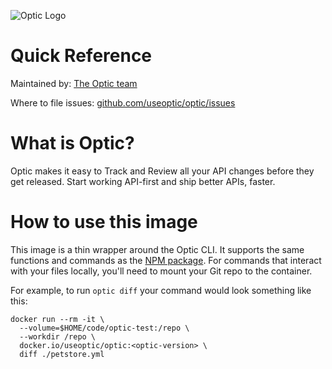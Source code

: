 ![Optic Logo](https://www.useoptic.com/img/optic-logo.png)

# Quick Reference

Maintained by:
[The Optic team](https://github.com/opticdev/optic)

Where to file issues:
[github.com/useoptic/optic/issues](https://github.com/opticdev/optic/issues)

# What is Optic?

Optic makes it easy to Track and Review all your API changes before they get released. Start working API-first and ship better APIs, faster.

# How to use this image

This image is a thin wrapper around the Optic CLI. It supports the same functions and commands as the [NPM package](https://www.npmjs.com/package/@useoptic/optic). For commands that interact with your files locally, you'll need to mount your Git repo to the container.

For example, to run `optic diff` your command would look something like this:

```
docker run --rm -it \
  --volume=$HOME/code/optic-test:/repo \
  --workdir /repo \
  docker.io/useoptic/optic:<optic-version> \
  diff ./petstore.yml
```
